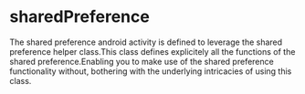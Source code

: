 # sharedPreference
The shared preference android activity is defined to leverage the shared preference helper class.This class defines explicitely 
all the functions of the shared preference.Enabling you to make use of the shared preference functionality without,
bothering with the underlying intricacies of using this class.

